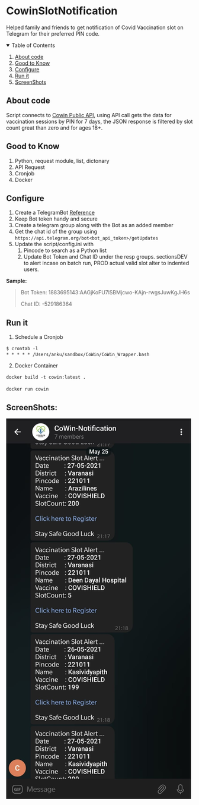 # CowinSlotNotification

Helped family and friends to get notification of Covid Vaccination slot on Telegram for their preferred PIN code.


<!-- TABLE OF CONTENTS -->
<details open="open">
  <summary>Table of Contents</summary>
  <ol>
    <li><a href="#About code">About code</a></li>
    <li><a href="#Good to Know">Good to Know</a></li>
    <li><a href="#Configure">Configure</a></li>
    <li><a href="#Run it">Run it</a></li>
    <li><a href="#ScreenShots">ScreenShots</a></li>
  </ol>
</details>


## About code

Script connects to [Cowin Public API](https://apisetu.gov.in/public/api/cowin/cowin-public-v2), using API call gets the data for vaccination sessions by PIN for 7 days, the JSON response is filtered by slot count great than zero and for ages 18+.



## Good to Know

1. Python, request module, list, dictonary
2. API Request
3. Cronjob
4. Docker


## Configure

1. Create a TelegramBot [Reference](https://core.telegram.org/bots/)
2. Keep Bot token handy and secure
3. Create a telegram group along with the Bot as an added member
4. Get the chat id of the group using 
`https://api.telegram.org/bot<bot_api_token>/getUpdates`
5. Update the script/config.ini with
    1. Pincode to search as a Python list
    2. Update Bot Token and Chat ID under the resp groups.
sectionsDEV to alert incase on batch run, PROD actual valid slot alter to indented users. 


**Sample:**

> Bot Token: 1883695143:AAGjKoFU7lSBMjcwo-KAjn-rwgsJuwKgJH6s
>
> Chat ID: -529186364



## Run it

1. Schedule a Cronjob

```shell
$ crontab -l
* * * * * /Users/anku/sandbox/CoWin/CoWin_Wrapper.bash
```

2. Docker Container
```shell
docker build -t cowin:latest .

docker run cowin
```



## ScreenShots:

![Alert](images/CoWin-Notification.jpeg "")
